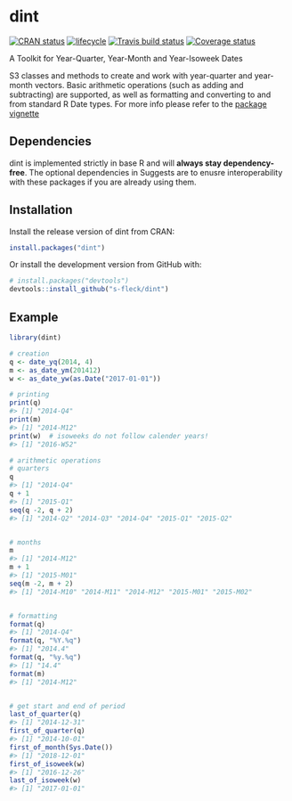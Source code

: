 
<!-- README.md is generated from README.Rmd. Please edit that file -->
dint
====

[![CRAN status](https://www.r-pkg.org/badges/version/dint)](https://cran.r-project.org/package=dint) [![lifecycle](https://img.shields.io/badge/lifecycle-stable-brightgreen.svg)](https://www.tidyverse.org/lifecycle/#stable) [![Travis build status](https://travis-ci.org/s-fleck/dint.svg?branch=master)](https://travis-ci.org/s-fleck/dint) [![Coverage status](https://codecov.io/gh/s-fleck/dint/branch/master/graph/badge.svg)](https://codecov.io/github/s-fleck/dint?branch=master)

A Toolkit for Year-Quarter, Year-Month and Year-Isoweek Dates

S3 classes and methods to create and work with year-quarter and year-month vectors. Basic arithmetic operations (such as adding and subtracting) are supported, as well as formatting and converting to and from standard R Date types. For more info please refer to the [package vignette](https://cran.r-project.org/web/packages/dint/vignettes/dint.html)

Dependencies
------------

dint is implemented strictly in base R and will **always stay dependency-free**. The optional dependencies in Suggests are to enusre interoperability with these packages if you are already using them.

Installation
------------

Install the release version of dint from CRAN:

``` r
install.packages("dint")
```

Or install the development version from GitHub with:

``` r
# install.packages("devtools")
devtools::install_github("s-fleck/dint")
```

Example
-------

``` r
library(dint)

# creation
q <- date_yq(2014, 4)
m <- as_date_ym(201412)
w <- as_date_yw(as.Date("2017-01-01"))

# printing
print(q)
#> [1] "2014-Q4"
print(m)
#> [1] "2014-M12"
print(w)  # isoweeks do not follow calender years!
#> [1] "2016-W52"

# arithmetic operations
# quarters
q
#> [1] "2014-Q4"
q + 1
#> [1] "2015-Q1"
seq(q -2, q + 2)
#> [1] "2014-Q2" "2014-Q3" "2014-Q4" "2015-Q1" "2015-Q2"


# months
m
#> [1] "2014-M12"
m + 1
#> [1] "2015-M01"
seq(m -2, m + 2)
#> [1] "2014-M10" "2014-M11" "2014-M12" "2015-M01" "2015-M02"


# formatting
format(q)
#> [1] "2014-Q4"
format(q, "%Y.%q")
#> [1] "2014.4"
format(q, "%y.%q")
#> [1] "14.4"
format(m)
#> [1] "2014-M12"


# get start and end of period
last_of_quarter(q)
#> [1] "2014-12-31"
first_of_quarter(q)
#> [1] "2014-10-01"
first_of_month(Sys.Date())
#> [1] "2018-12-01"
first_of_isoweek(w)
#> [1] "2016-12-26"
last_of_isoweek(w)
#> [1] "2017-01-01"
```
